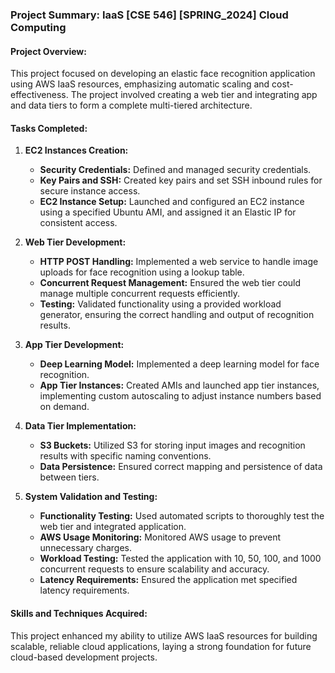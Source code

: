 ###  Project Summary: IaaS [CSE 546] [SPRING_2024] Cloud Computing

#### **Project Overview:**
This project focused on developing an elastic face recognition application using AWS IaaS resources, emphasizing automatic scaling and cost-effectiveness. The project involved creating a web tier and integrating app and data tiers to form a complete multi-tiered architecture.

#### **Tasks Completed:**


1. **EC2 Instances Creation:**
   - **Security Credentials:** Defined and managed security credentials.
   - **Key Pairs and SSH:** Created key pairs and set SSH inbound rules for secure instance access.
   - **EC2 Instance Setup:** Launched and configured an EC2 instance using a specified Ubuntu AMI, and assigned it an Elastic IP for consistent access.

2. **Web Tier Development:**
   - **HTTP POST Handling:** Implemented a web service to handle image uploads for face recognition using a lookup table.
   - **Concurrent Request Management:** Ensured the web tier could manage multiple concurrent requests efficiently.
   - **Testing:** Validated functionality using a provided workload generator, ensuring the correct handling and output of recognition results.

3. **App Tier Development:**
   - **Deep Learning Model:** Implemented a deep learning model for face recognition.
   - **App Tier Instances:** Created AMIs and launched app tier instances, implementing custom autoscaling to adjust instance numbers based on demand.

4. **Data Tier Implementation:**
   - **S3 Buckets:** Utilized S3 for storing input images and recognition results with specific naming conventions.
   - **Data Persistence:** Ensured correct mapping and persistence of data between tiers.

5. **System Validation and Testing:**
   - **Functionality Testing:** Used automated scripts to thoroughly test the web tier and integrated application.
   - **AWS Usage Monitoring:** Monitored AWS usage to prevent unnecessary charges.
   - **Workload Testing:** Tested the application with 10, 50, 100, and 1000 concurrent requests to ensure scalability and accuracy.
   - **Latency Requirements:** Ensured the application met specified latency requirements.


#### **Skills and Techniques Acquired:**
This project enhanced my ability to utilize AWS IaaS resources for building scalable, reliable cloud applications, laying a strong foundation for future cloud-based development projects.
